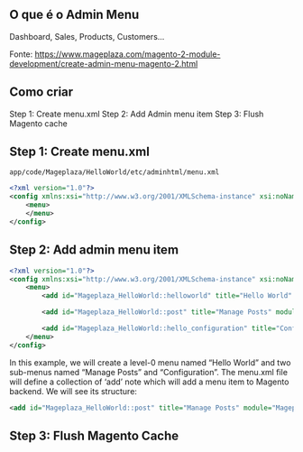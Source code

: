 ## O que é o Admin Menu

Dashboard, Sales, Products, Customers...

Fonte: https://www.mageplaza.com/magento-2-module-development/create-admin-menu-magento-2.html

## Como criar

Step 1: Create menu.xml
Step 2: Add Admin menu item
Step 3: Flush Magento cache

## Step 1: Create menu.xml

`app/code/Mageplaza/HelloWorld/etc/adminhtml/menu.xml`

```xml
<?xml version="1.0"?>
<config xmlns:xsi="http://www.w3.org/2001/XMLSchema-instance" xsi:noNamespaceSchemaLocation="urn:magento:module:Magento_Backend:etc/menu.xsd">
    <menu>
    </menu>
</config>
```

## Step 2: Add admin menu item

```xml
<?xml version="1.0"?>
<config xmlns:xsi="http://www.w3.org/2001/XMLSchema-instance" xsi:noNamespaceSchemaLocation="urn:magento:module:Magento_Backend:etc/menu.xsd">
    <menu>
        <add id="Mageplaza_HelloWorld::helloworld" title="Hello World" module="Mageplaza_HelloWorld" sortOrder="51" resource="Mageplaza_HelloWorld::helloworld"/>

        <add id="Mageplaza_HelloWorld::post" title="Manage Posts" module="Mageplaza_HelloWorld" sortOrder="10" action="mageplaza_helloworld/post" resource="Mageplaza_HelloWorld::post" parent="Mageplaza_HelloWorld::helloworld"/>

        <add id="Mageplaza_HelloWorld::hello_configuration" title="Configuration" module="Mageplaza_HelloWorld" sortOrder="99" parent="Mageplaza_HelloWorld::helloworld" action="adminhtml/system_config/edit/section/helloworld" resource="Mageplaza_HelloWorld::helloworld_configuration"/>
    </menu>
</config>
```

In this example, we will create a level-0 menu named “Hello World” and two sub-menus named “Manage Posts” and “Configuration”. The menu.xml file will define a collection of ‘add’ note which will add a menu item to Magento backend. We will see its structure:

```xml
<add id="Mageplaza_HelloWorld::post" title="Manage Posts" module="Mageplaza_HelloWorld" sortOrder="10" action="mageplaza_helloworld/post" resource="Mageplaza_HelloWorld::post" parent="Mageplaza_HelloWorld::helloworld"/>
```

## Step 3: Flush Magento Cache
